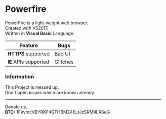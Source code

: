 # Powerfire
PowerFire is a light-weight web browser.<br/>
Created with VS2017. <br/>
Written in **Visual Basic** Language.

|Feature|Bugs| 
|--------|----|
**HTTPS** supported | Bad UI
**IE** APIs supported | Glitches

### Information
This Project is messed up. <br/>
Don't open issues which are known already.

---------------
Donate us. <br/>
**BTC:** 1FkvmcVBYRKF4GTHBMZ46LtJzSRM9LR6eG
